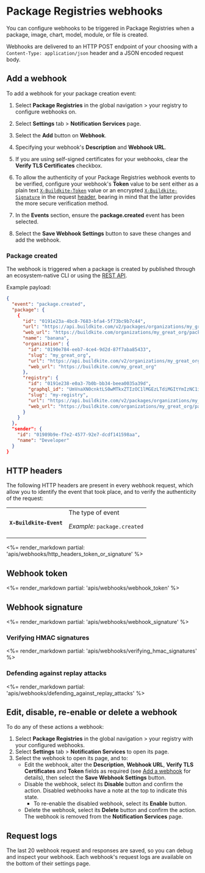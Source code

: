 # Package Registries webhooks

You can configure webhooks to be triggered in Package Registries when a package, image, chart, model, module, or file is created.

Webhooks are delivered to an HTTP POST endpoint of your choosing with a `Content-Type: application/json` header and a JSON encoded request body.

## Add a webhook

To add a webhook for your package creation event:

1. Select **Package Registries** in the global navigation > your registry to configure webhooks on.

1. Select **Settings** tab > **Notification Services** page.

1. Select the **Add** button on **Webhook**.

1. Specifying your webhook's **Description** and **Webhook URL**.

1. If you are using self-signed certificates for your webhooks, clear the **Verify TLS Certificates** checkbox.

1. To allow the authenticity of your Package Registries webhook events to be verified, configure your webhook's **Token** value to be sent either as a plain text [`X-Buildkite-Token`](#webhook-token) value or an encrypted [`X-Buildkite-Signature`](#webhook-signature) in the request [header](#http-headers), bearing in mind that the latter provides the more secure verification method.

1. In the **Events** section, ensure the **package.created** event has been selected.

1. Select the **Save Webhook Settings** button to save these changes and add the webhook.

### Package created

The webhook is triggered when a package is created by published through an ecosystem-native CLI or using the [REST API](/docs/apis/rest-api/package_registries/packages).

Example payload:

```json
{
  "event": "package.created",
  "package": {
    {
      "id": "0191e23a-4bc8-7683-bfa4-5f73bc9b7c44",
      "url": "https://api.buildkite.com/v2/packages/organizations/my_great_org/registries/my-registry/packages/0191e23a-4bc8-7683-bfa4-5f73bc9b7c44",
      "web_url": "https://buildkite.com/organizations/my_great_org/packages/registries/my-registry/packages/0191e23a-4bc8-7683-bfa4-5f73bc9b7c44",
      "name": "banana",
      "organization": {
        "id": "0190e784-eeb7-4ce4-9d2d-87f7aba85433",
        "slug": "my_great_org",
        "url": "https://api.buildkite.com/v2/organizations/my_great_org",
        "web_url": "https://buildkite.com/my_great_org"
      },
      "registry": {
        "id": "0191e238-e0a3-7b0b-bb34-beea0035a39d",
        "graphql_id": "UmVnaXN0cnktLS0wMTkxZTIzOC1lMGEzLTdiMGItYmIzNC1iZWVhMDAzNWEzOWQ=",
        "slug": "my-registry",
        "url": "https://api.buildkite.com/v2/packages/organizations/my_great_org/registries/my-registry",
        "web_url": "https://buildkite.com/organizations/my_great_org/packages/registries/my-registry"
      }
    }
  },
  "sender": {
    "id": "01989b9e-f7e2-4577-92e7-dcdf141598aa",
    "name": "Developer"
  }
}
```

## HTTP headers

The following HTTP headers are present in every webhook request, which allow you to identify the event that took place, and to verify the authenticity of the request:

<table>
<tbody>
  <tr><th><code>X-Buildkite-Event</code></th><td>The type of event<p class="Docs__api-param-eg"><em>Example:</em> <code>package.created</code></p></td></tr>
</tbody>
</table>

<%= render_markdown partial: 'apis/webhooks/http_headers_token_or_signature' %>

## Webhook token

<%= render_markdown partial: 'apis/webhooks/webhook_token' %>

## Webhook signature

<%= render_markdown partial: 'apis/webhooks/webhook_signature' %>

### Verifying HMAC signatures

<%= render_markdown partial: 'apis/webhooks/verifying_hmac_signatures' %>

### Defending against replay attacks

<%= render_markdown partial: 'apis/webhooks/defending_against_replay_attacks' %>

## Edit, disable, re-enable or delete a webhook

To do any of these actions a webhook:

1. Select **Package Registries** in the global navigation > your registry with your configured webhooks.
1. Select **Settings** tab > **Notification Services** to open its page.
1. Select the webhook to open its page, and to:
    * Edit the webhook, alter the **Description**, **Webhook URL**, **Verify TLS Certificates** and **Token** fields as required (see [Add a webhook](#add-a-webhook) for details), then select the **Save Webhook Settings** button.
    * Disable the webhook, select its **Disable** button and confirm the action. Disabled webhooks have a note at the top to indicate this state.
        - To re-enable the disabled webhook, select its **Enable** button.
    * Delete the webhook, select its **Delete** button and confirm the action. The webhook is removed from the **Notification Services** page.

## Request logs

The last 20 webhook request and responses are saved, so you can debug and inspect your webhook. Each webhook's request logs are available on the bottom of their settings page.
